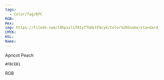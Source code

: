 ```yaml
---
tags:
  - Color/Tag/NTC
RGB:
Hex:
img: https://filedn.com/l0hpzxl1f01yT7GHxtF8cyk/Color%20Snake/standard_csv_to_svg/%23/FBCEB1.svg
CMYK:
HSL:
Name:
---
```

Apricot Peach
```palette
#FBCEB1
```
RGB
